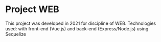# Project WEB

This project was developed in 2021 for discipline of WEB. Technologies used: with front-end (Vue.js) and back-end (Express/Node.js) using Sequelize

